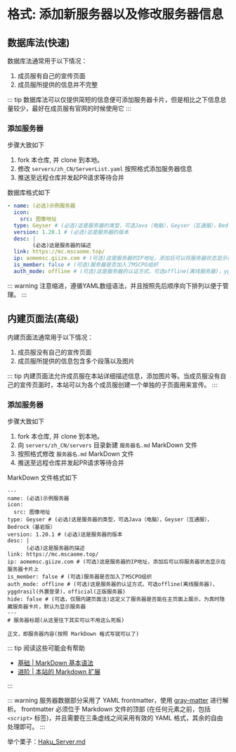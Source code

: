 # 格式: 添加新服务器以及修改服务器信息

## 数据库法(快速)

数据库法通常用于以下情况：

1. 成员服有自己的宣传页面
2. 成员服所提供的信息并不完整

::: tip
数据库法可以仅提供简短的信息便可添加服务器卡片，但是相比之下信息总量较少，最好在成员服有官网的时候使用它
:::

### 添加服务器

步骤大致如下

1. fork 本仓库, 并 clone 到本地。
2. 修改 `servers/zh_CN/ServerList.yaml` 按照格式添加服务器信息
3. 推送至远程仓库并发起PR请求等待合并

数据库格式如下

``` yaml
- name: (必选)示例服务器
  icon:
    src: 图像地址
  type: Geyser # (必选)这是服务器的类型，可选Java（电脑），Geyser（互通服），Bedrock（基岩版）
  version: 1.20.1 # (必选)这是服务器的版本
  desc: |
        (必选)这是服务器的描述
  link: https://mc.mscaome.top/
  ip: aomemsc.giize.com # (可选)这是服务器的IP地址，添加后可以将服务器状态显示在服务器卡片上
  is_member: false # (可选)服务器是否加入了MSCPO组织
  auth_mode: offline # (可选)这是服务器的认证方式，可选offline(离线服务器)，yggdrasil(外置登录)，official(正版服务器)
```

::: warning
注意缩进，遵循YAML数组语法，并且按照先后顺序向下排列以便于管理。
:::

## 内建页面法(高级)

内建页面法通常用于以下情况：

1. 成员服没有自己的宣传页面
2. 成员服所提供的信息包含多个段落以及图片

::: tip
内建页面法允许成员服在本站详细描述信息，添加图片等。当成员服没有自己的宣传页面时，本站可以为各个成员服创建一个单独的子页面用来宣传。
:::

### 添加服务器

步骤大致如下

1. fork 本仓库, 并 clone 到本地。
2. 向 `servers/zh_CN/servers` 目录新建 `服务器名.md` MarkDown 文件
3. 按照格式修改 `服务器名.md` MarkDown 文件
4. 推送至远程仓库并发起PR请求等待合并

MarkDown 文件格式如下

``` md{1-14}
---
name: (必选)示例服务器
icon:
  src: 图像地址
type: Geyser # (必选)这是服务器的类型，可选Java（电脑），Geyser（互通服），Bedrock（基岩版）
version: 1.20.1 # (必选)这是服务器的版本
desc: |
      (必选)这是服务器的描述
link: https://mc.mscaome.top/
ip: aomemsc.giize.com # (可选)这是服务器的IP地址，添加后可以将服务器状态显示在服务器卡片上
is_member: false # (可选)服务器是否加入了MSCPO组织
auth_mode: offline # (可选)这是服务器的认证方式，可选offline(离线服务器)，yggdrasil(外置登录)，official(正版服务器)
hide: false # (可选，仅限内建页面法)这定义了服务器是否能在主页面上展示，为真时隐藏服务器卡片，默认为显示服务器
---
# 服务器标题(从这里往下其实可以不用这么死板)

正文，即服务器内容(按照 MarkDown 格式写就可以了)
```

::: tip 阅读这些可能会有帮助

- [基础 | MarkDown 基本语法](https://markdown.com.cn/basic-syntax/)
- [进阶 | 本站的 Markdown 扩展](https://vitepress.dev/zh/guide/markdown)

:::

::: warning
服务器数据部分采用了 YAML frontmatter，使用 [gray-matter](https://github.com/jonschlinkert/gray-matter) 进行解析。
frontmatter 必须位于 Markdown 文件的顶部 (在任何元素之前，包括 `<script>` 标签)，并且需要在三条虚线之间采用有效的 YAML 格式，其余的自由处理即可。
:::

举个栗子：[Haku_Server.md](https://github.com/MSCPO/mscpo.github.io/blob/main/servers/zh_CN/servers/Haku_Server.md)
